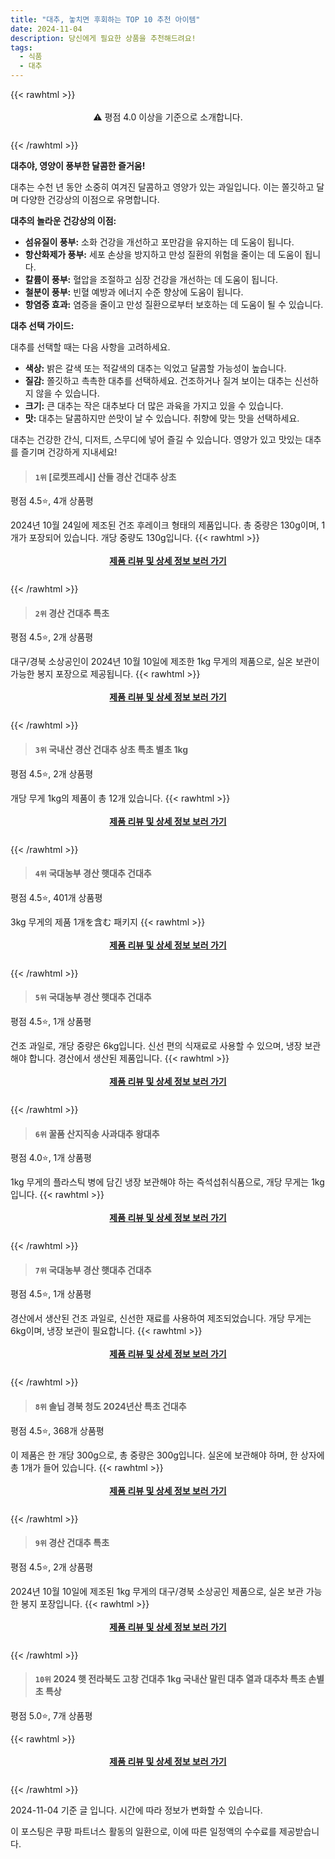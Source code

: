 ```yaml
---
title: "대추, 놓치면 후회하는 TOP 10 추천 아이템"
date: 2024-11-04
description: 당신에게 필요한 상품을 추천해드려요!
tags:
  - 식품
  - 대추
---
```

{{< rawhtml >}}<div class="toc" style="text-align: center; height: 50px; line-height: 2;">  <p>⚠️ 평점 4.0 이상을 기준으로 소개합니다.<br></p></div> {{< /rawhtml >}}

**대추야, 영양이 풍부한 달콤한 즐거움!**

대추는 수천 년 동안 소중히 여겨진 달콤하고 영양가 있는 과일입니다. 이는 쫄깃하고 달며 다양한 건강상의 이점으로 유명합니다.

**대추의 놀라운 건강상의 이점:**

* **섬유질이 풍부:** 소화 건강을 개선하고 포만감을 유지하는 데 도움이 됩니다.
* **항산화제가 풍부:** 세포 손상을 방지하고 만성 질환의 위험을 줄이는 데 도움이 됩니다.
* **칼륨이 풍부:** 혈압을 조절하고 심장 건강을 개선하는 데 도움이 됩니다.
* **철분이 풍부:** 빈혈 예방과 에너지 수준 향상에 도움이 됩니다.
* **항염증 효과:** 염증을 줄이고 만성 질환으로부터 보호하는 데 도움이 될 수 있습니다.

**대추 선택 가이드:**

대추를 선택할 때는 다음 사항을 고려하세요.

* **색상:** 밝은 갈색 또는 적갈색의 대추는 익었고 달콤할 가능성이 높습니다.
* **질감:** 쫄깃하고 촉촉한 대추를 선택하세요. 건조하거나 질겨 보이는 대추는 신선하지 않을 수 있습니다.
* **크기:** 큰 대추는 작은 대추보다 더 많은 과육을 가지고 있을 수 있습니다.
* **맛:** 대추는 달콤하지만 쓴맛이 날 수 있습니다. 취향에 맞는 맛을 선택하세요.

대추는 건강한 간식, 디저트, 스무디에 넣어 즐길 수 있습니다. 영양가 있고 맛있는 대추를 즐기며 건강하게 지내세요!


>#### `1위` [로켓프레시] 산들 경산 건대추 상초
평점 4.5⭐, 4개 상품평

2024년 10월 24일에 제조된 건조 후레이크 형태의 제품입니다. 총 중량은 130g이며, 1개가 포장되어 있습니다. 개당 중량도 130g입니다.
{{< rawhtml >}}<div class="toc" style="text-align: center; height: 50px; line-height: 2;"><p><b><a href="https://link.coupang.com/re/AFFSDP?lptag=AF5033054&pageKey=7025842590&itemId=17321563383&vendorItemId=84492287057&traceid=V0-153-af962f6ab2755db4&requestid=20241104180811966022087372&token=31850B%7CGM">제품 리뷰 및 상세 정보 보러 가기</a></b><br></p> </div>{{< /rawhtml >}}

>#### `2위` 경산 건대추 특초
평점 4.5⭐, 2개 상품평

대구/경북 소상공인이 2024년 10월 10일에 제조한 1kg 무게의 제품으로, 실온 보관이 가능한 봉지 포장으로 제공됩니다.
{{< rawhtml >}}<div class="toc" style="text-align: center; height: 50px; line-height: 2;"><p><b><a href="https://link.coupang.com/re/AFFSDP?lptag=AF5033054&pageKey=324829275&itemId=2860553840&vendorItemId=70849829334&traceid=V0-153-8cb127a572091acc&requestid=20241104180811966022087372&token=31850B%7CGM">제품 리뷰 및 상세 정보 보러 가기</a></b><br></p> </div>{{< /rawhtml >}}

>#### `3위` 국내산 경산 건대추 상초 특초 별초 1kg
평점 4.5⭐, 2개 상품평

개당 무게 1kg의 제품이 총 12개 있습니다.
{{< rawhtml >}}<div class="toc" style="text-align: center; height: 50px; line-height: 2;"><p><b><a href="https://link.coupang.com/re/AFFSDP?lptag=AF5033054&pageKey=2082134762&itemId=178493925&vendorItemId=3423844351&traceid=V0-153-45fc65fec904c1c4&requestid=20241104180811966022087372&token=31850B%7CGM">제품 리뷰 및 상세 정보 보러 가기</a></b><br></p> </div>{{< /rawhtml >}}

>#### `4위` 국대농부 경산 햇대추 건대추
평점 4.5⭐, 401개 상품평

3kg 무게의 제품 1개を含む 패키지
{{< rawhtml >}}<div class="toc" style="text-align: center; height: 50px; line-height: 2;"><p><b><a href="https://link.coupang.com/re/AFFSDP?lptag=AF5033054&pageKey=8248643406&itemId=20646466645&vendorItemId=85976043956&traceid=V0-153-3f2e3a14be8e988a&requestid=20241104180811966022087372&token=31850B%7CGM">제품 리뷰 및 상세 정보 보러 가기</a></b><br></p> </div>{{< /rawhtml >}}

>#### `5위` 국대농부 경산 햇대추 건대추
평점 4.5⭐, 1개 상품평

건조 과일로, 개당 중량은 6kg입니다. 신선 편의 식재료로 사용할 수 있으며, 냉장 보관해야 합니다. 경산에서 생산된 제품입니다.
{{< rawhtml >}}<div class="toc" style="text-align: center; height: 50px; line-height: 2;"><p><b><a href="https://link.coupang.com/re/AFFSDP?lptag=AF5033054&pageKey=7706443260&itemId=20646466646&vendorItemId=85976043959&traceid=V0-153-bafee11b9dcfe854&requestid=20241104180811966022087372&token=31850B%7CGM">제품 리뷰 및 상세 정보 보러 가기</a></b><br></p> </div>{{< /rawhtml >}}

>#### `6위` 꿀품 산지직송 사과대추 왕대추
평점 4.0⭐, 1개 상품평

1kg 무게의 플라스틱 병에 담긴 냉장 보관해야 하는 즉석섭취식품으로, 개당 무게는 1kg입니다.
{{< rawhtml >}}<div class="toc" style="text-align: center; height: 50px; line-height: 2;"><p><b><a href="https://link.coupang.com/re/AFFSDP?lptag=AF5033054&pageKey=7591216807&itemId=24017885811&vendorItemId=91038476385&traceid=V0-153-a99c333c9a1f7001&requestid=20241104180811966022087372&token=31850B%7CGM">제품 리뷰 및 상세 정보 보러 가기</a></b><br></p> </div>{{< /rawhtml >}}

>#### `7위` 국대농부 경산 햇대추 건대추
평점 4.5⭐, 1개 상품평

경산에서 생산된 건조 과일로, 신선한 재료를 사용하여 제조되었습니다. 개당 무게는 6kg이며, 냉장 보관이 필요합니다.
{{< rawhtml >}}<div class="toc" style="text-align: center; height: 50px; line-height: 2;"><p><b><a href="https://link.coupang.com/re/AFFSDP?lptag=AF5033054&pageKey=7706443260&itemId=20646466660&vendorItemId=75949824422&traceid=V0-153-bafee11b9dcfe854&requestid=20241104180811966022087372&token=31850B%7CGM">제품 리뷰 및 상세 정보 보러 가기</a></b><br></p> </div>{{< /rawhtml >}}

>#### `8위` 솔닙 경북 청도 2024년산 특초 건대추
평점 4.5⭐, 368개 상품평

이 제품은 한 개당 300g으로, 총 중량은 300g입니다. 실온에 보관해야 하며, 한 상자에 총 1개가 들어 있습니다.
{{< rawhtml >}}<div class="toc" style="text-align: center; height: 50px; line-height: 2;"><p><b><a href="https://link.coupang.com/re/AFFSDP?lptag=AF5033054&pageKey=7922936463&itemId=21772463752&vendorItemId=88821326772&traceid=V0-153-15b97f73152257d4&requestid=20241104180811966022087372&token=31850B%7CGM">제품 리뷰 및 상세 정보 보러 가기</a></b><br></p> </div>{{< /rawhtml >}}

>#### `9위` 경산 건대추 특초
평점 4.5⭐, 2개 상품평

2024년 10월 10일에 제조된 1kg 무게의 대구/경북 소상공인 제품으로, 실온 보관 가능한 봉지 포장입니다.
{{< rawhtml >}}<div class="toc" style="text-align: center; height: 50px; line-height: 2;"><p><b><a href="https://link.coupang.com/re/AFFSDP?lptag=AF5033054&pageKey=324829275&itemId=19345519562&vendorItemId=86458912121&traceid=V0-153-8cb127a572091acc&requestid=20241104180811966022087372&token=31850B%7CGM">제품 리뷰 및 상세 정보 보러 가기</a></b><br></p> </div>{{< /rawhtml >}}

>#### `10위` 2024 햇 전라북도 고창 건대추 1kg 국내산 말린 대추 열과 대추차 특초 손별초 특상
평점 5.0⭐, 7개 상품평


{{< rawhtml >}}<div class="toc" style="text-align: center; height: 50px; line-height: 2;"><p><b><a href="https://link.coupang.com/re/AFFSDP?lptag=AF5033054&pageKey=8287414754&itemId=23898580515&vendorItemId=90921166878&traceid=V0-153-1e000af6f6c474cf&requestid=20241104180811966022087372&token=31850B%7CGM">제품 리뷰 및 상세 정보 보러 가기</a></b><br></p> </div>{{< /rawhtml >}}


2024-11-04 기준 글 입니다.
시간에 따라 정보가 변화할 수 있습니다.

이 포스팅은 쿠팡 파트너스 활동의 일환으로, 이에 따른 일정액의 수수료를 제공받습니다.
